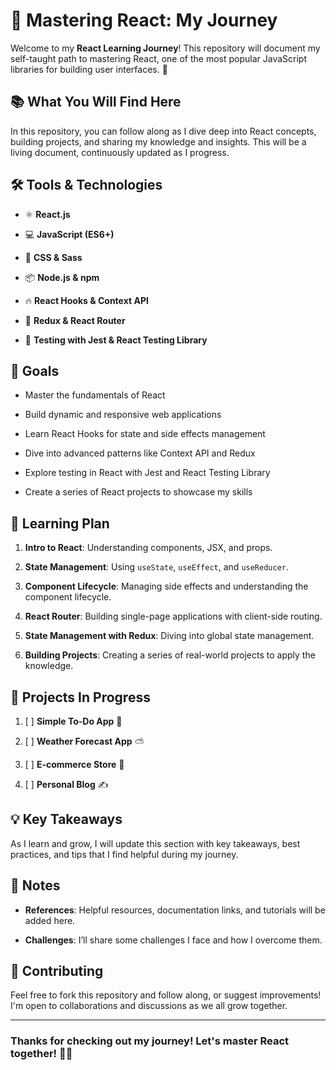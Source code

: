 # 🚀 Mastering React: My Journey

Welcome to my **React Learning Journey**! This repository will document my self-taught path to mastering React, one of the most popular JavaScript libraries for building user interfaces. 🌟

## 📚 What You Will Find Here

In this repository, you can follow along as I dive deep into React concepts, building projects, and sharing my knowledge and insights. This will be a living document, continuously updated as I progress.

## 🛠️ Tools & Technologies

- ⚛️ **React.js**

- 💻 **JavaScript (ES6+)**

- 🎨 **CSS & Sass**

- 📦 **Node.js & npm**

- 🔥 **React Hooks & Context API**

- 🚀 **Redux & React Router**

- 🧪 **Testing with Jest & React Testing Library**

## 🎯 Goals

- Master the fundamentals of React

- Build dynamic and responsive web applications

- Learn React Hooks for state and side effects management

- Dive into advanced patterns like Context API and Redux

- Explore testing in React with Jest and React Testing Library

- Create a series of React projects to showcase my skills

## 🌱 Learning Plan

1. **Intro to React**: Understanding components, JSX, and props.

2. **State Management**: Using `useState`, `useEffect`, and `useReducer`.

3. **Component Lifecycle**: Managing side effects and understanding the component lifecycle.

4. **React Router**: Building single-page applications with client-side routing.

5. **State Management with Redux**: Diving into global state management.

6. **Building Projects**: Creating a series of real-world projects to apply the knowledge.

## 🚧 Projects In Progress

1. [ ] **Simple To-Do App** 📝

2. [ ] **Weather Forecast App** ⛅

3. [ ] **E-commerce Store** 🛒

4. [ ] **Personal Blog** ✍️

## 💡 Key Takeaways

As I learn and grow, I will update this section with key takeaways, best practices, and tips that I find helpful during my journey.

## 📝 Notes

- **References**: Helpful resources, documentation links, and tutorials will be added here.

- **Challenges**: I’ll share some challenges I face and how I overcome them.

## 🤝 Contributing

Feel free to fork this repository and follow along, or suggest improvements! I'm open to collaborations and discussions as we all grow together.

---

### **Thanks for checking out my journey! Let's master React together! 💪🚀**
